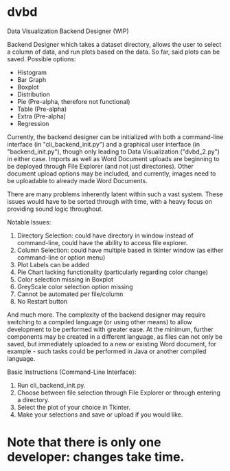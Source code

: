# dvbd
Data Visualization Backend Designer (WIP)

Backend Designer which takes a dataset directory, allows the user to select a column of data, and run plots based on the data.
So far, said plots can be saved.
Possible options:
- Histogram
- Bar Graph
- Boxplot
- Distribution
- Pie (Pre-alpha, therefore not functional)
- Table (Pre-alpha)
- Extra (Pre-alpha)
- Regression

Currently, the backend designer can be initialized with both a command-line interface (in "cli_backend_init.py") and a graphical user interface (in "backend_init.py"), though only leading to Data Visualization ("dvbd_2.py") in either case.
Imports as well as Word Document uploads are beginning to be deployed through File Explorer (and not just directories). Other document upload options may be included, and currently, images need to be uploadable to already made Word Documents.

There are many problems inherently latent within such a vast system. These issues would have to be sorted through with time, with a heavy focus on providing sound logic throughout.

Notable Issues:
1. Directory Selection: could have directory in window instead of command-line, could have the ability to access file explorer.
2. Column Selection: could have multiple based in tkinter window (as either command-line or option menu)
3. Plot Labels can be added
4. Pie Chart lacking functionality (particularly regarding color change)
5. Color selection missing in Boxplot
6. GreyScale color selection option missing
7. Cannot be automated per file/column
8. No Restart button

And much more.
The complexity of the backend designer may require switching to a compiled language (or using other means) to allow development to be performed with greater ease. At the minimum, further components may be created in a different language, as files can not only be saved, but immediately uploaded to a new or existing Word document, for example - such tasks 
could be performed in Java or another compiled language.

Basic Instructions (Command-Line Interface):
1. Run cli_backend_init.py.
2. Choose between file selection through File Explorer or through entering a directory.
3. Select the plot of your choice in Tkinter.
4. Make your selections and save or upload if you would like.

# Note that there is only one developer: changes take time.
